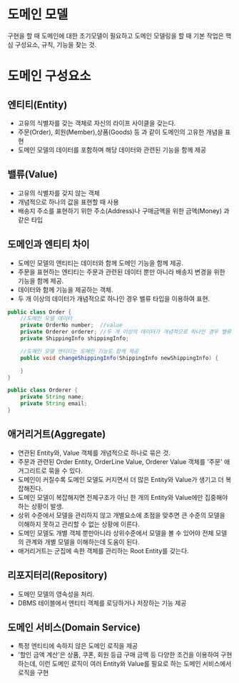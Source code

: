 # 도메인 모델

구현을 할 때 도메인에 대한 초기모델이 필요하고 도메인 모델링을 할 때 기본 작업은 핵심 구성요소, 규칙, 기능을 찾는 것.

# 도메인 구성요소 

## 엔티티(Entity)
- 고유의 식별자를 갖는 객체로 자신의 라이프 사이클을 갖는다.
- 주문(Order), 회원(Member),상품(Goods) 등 과 같이 도메인의 고유한 개념을 표현
- 도메인 모델의 데이터를 포함하며 해당 데이터와 관련된 기능을 함께 제공


## 밸류(Value)

- 고유의 식별자를 갖지 않는 객체
- 개념적으로 하나의 값을 표현할 때 사용
- 배송지 주소를 표현하기 위한 주소(Address)나 구매금액을 위한 금액(Money) 과 같은 타입


## 도메인과 엔티티 차이
- 도메인 모델의 엔티티는 데이터와 함께 도메인 기능을 함께 제공.
- 주문을 표현하는 엔티티는 주문과 관련된 데이터 뿐만 아니라 배송지 변경을 위한 기능을 함께 제공.
- 데이터와 함께 기능을 제공하는 객체.
- 두 개 이상의 데이터가 개념적으로 하나인 경우 밸류 타입을 이용하여 표현.
  
```java
public class Order {
    //도메인 모델 데이터
    private OrderNo number;  //value
    private Orderer orderer; //두 개 이상의 데이터가 개념적으로 하나인 경우 밸류 타입을 이용하여 표현.
    private ShippingInfo shippingInfo;

    //도메인 모델 엔티티는 도메인 기능도 함께 제공
    public void changeShippingInfo(ShippingInfo newShippingInfo) {

    }
}

public class Orderer {
    private String name;
    private String email;
}
```

## 애거리거트(Aggregate)
- 연관된 Entity와, Value 객체를 개념적으로 하나로 묶은 것.
- 주문과 관련된 Order Entity, OrderLine Value, Orderer Value 객체를 '주문' 애거그리트로 묶을 수 있다.
- 도메인이 커질수록 도메인 모델도 커지면서 더 많은 Entity와 Value가 생기고 더 복잡해진다.
- 도메인 모델이 복잡해지면 전체구조가 아닌 한 개의 Entity와 Value에만 집중해야하는 상황이 발생.
- 상위 수준에서 모델을 관리하지 않고 개별요소에 초점을 맞추면 큰 수준의 모델을 이해하지 못하고 관리할 수 없는 상황에 이른다.
- 도메인 모델도 개별 객체 뿐만아니라 상위수준에서 모델을 볼 수 있어야 전체 모델의 관계와 개별 모델을 이해하는데 도움이 된다.
- 애거리거트는 군집에 속한 객체를 관리하는 Root Entity를 갖는다.

## 리포지터리(Repository)
- 도메인 모델의 영속성을 처리.
- DBMS 테이블에서 엔티티 객체를 로딩하거나 저장하는 기능 제공
 
## 도메인 서비스(Domain Service)
- 특정 엔티티에 속하지 않은 도메인 로직을 제공
- '할인 금액 계산'은 상품, 쿠폰, 회원 등급 구매 금액 등 다양한 조건을 이용하여 구현하는데, 이런 도메인 로직이 여러 Entity와 Value를 필요로 하는 도메인 서비스에서 로직을 구현